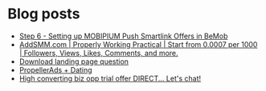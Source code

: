 # Blog posts
<!-- BLOG-POST-LIST:START -->
- [Step 6 - Setting up MOBIPIUM Push Smartlink Offers in BeMob](https://afflift.com/f/threads/step-6-setting-up-mobipium-push-smartlink-offers-in-bemob.2943/)
- [AddSMM.com | Properly Working Practical | Start from 0.0007 per 1000 | Followers, Views, Likes, Comments, and more.](https://afflift.com/f/threads/addsmm-com-properly-working-practical-start-from-0-0007-per-1000-followers-views-likes-comments-and-more.10206/)
- [Download landing page question](https://afflift.com/f/threads/download-landing-page-question.10236/)
- [PropellerAds + Dating](https://afflift.com/f/threads/propellerads-dating.10188/)
- [High converting biz opp trial offer DIRECT... Let&#39;s chat!](https://afflift.com/f/threads/high-converting-biz-opp-trial-offer-direct-lets-chat.9949/)
<!-- BLOG-POST-LIST:END -->
